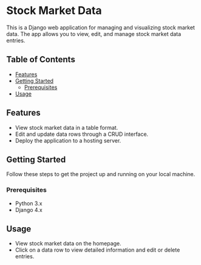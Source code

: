 # Stock Market Data

This is a Django web application for managing and visualizing stock market data. The app allows you to view, edit, and manage stock market data entries.

## Table of Contents

- [Features](#features)
- [Getting Started](#getting-started)
  - [Prerequisites](#prerequisites)
- [Usage](#usage)

## Features

- View stock market data in a table format.
- Edit and update data rows through a CRUD interface.
- Deploy the application to a hosting server.

## Getting Started

Follow these steps to get the project up and running on your local machine.

### Prerequisites

- Python 3.x
- Django 4.x

## Usage

- View stock market data on the homepage.
- Click on a data row to view detailed information and edit or delete entries.
